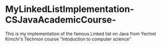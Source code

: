 # MyLinkedListImplementation-CSJavaAcademicCourse-

This is my implementation of the famous Linked list on Java from Yechiel Kimchi's Technion course "Intoduction to computer science"
